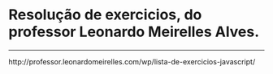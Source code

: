 # Resolução de exercicios, do professor Leonardo Meirelles Alves.
<hr>
http://professor.leonardomeirelles.com/wp/lista-de-exercicios-javascript/
